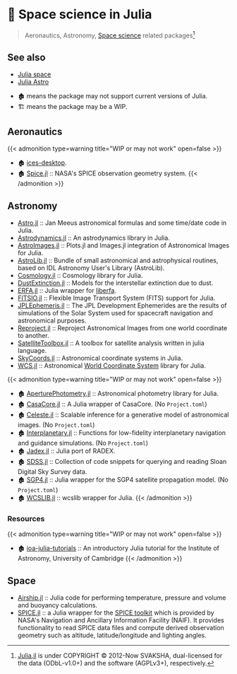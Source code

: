 # 🔖 Space science in Julia


> Aeronautics, Astronomy, [Space science](https://en.wikipedia.org/wiki/Outline_of_space_science) related packages[^1]

[^1]: [Julia.jl](https://github.com/svaksha/Julia.jl) is under COPYRIGHT © 2012-Now SVAKSHA, dual-licensed for the data (ODbL-v1.0+) and the software (AGPLv3+), respectively.

## See also

- [Julia space](https://github.com/JuliaSpace)
- [Julia Astro](https://github.com/juliaastro)

<!--more-->

- 🏚️ means the package may not support current versions of Julia.
- 🏗️ means the package may be a WIP.

## Aeronautics

{{< admonition type=warning title="WIP or may not work" open=false >}}
+ 🏚️ [ices-desktop](https://github.com/abieler/ices-desktop).
+ 🏚️ [Spice.jl](https://github.com/abieler/Spice.jl) :: NASA's SPICE observation geometry system.
{{< /admonition >}}

## Astronomy

+ [Astro.jl](https://github.com/cormullion/Astro.jl) :: Jan Meeus astronomical formulas and some time/date code in Julia.
+ [Astrodynamics.jl](https://github.com/helgee/Astrodynamics.jl) :: An astrodynamics library in Julia.
+ [AstroImages.jl](https://github.com/JuliaAstro/AstroImages.jl) :: Plots.jl and Images.jl integration of Astronomical Images for Julia.
+ [AstroLib.jl](https://github.com/JuliaAstro/AstroLib.jl) :: Bundle of small astronomical and astrophysical routines, based on IDL Astronomy User's Library (AstroLib).
+ [Cosmology.jl](https://github.com/JuliaAstro/Cosmology.jl) :: Cosmology library for Julia.
+ [DustExtinction.jl](https://github.com/JuliaAstro/DustExtinction.jl) :: Models for the interstellar extinction due to dust.
+ [ERFA.jl](https://github.com/JuliaAstro/ERFA.jl) :: Julia wrapper for [liberfa](https://github.com/liberfa/erfa).
+ [FITSIO.jl](https://github.com/JuliaAstro/FITSIO.jl) :: Flexible Image Transport System (FITS) support for Julia.
+ [JPLEphemeris.jl](https://github.com/JuliaAstro/JPLEphemeris.jl) :: The JPL Development Ephemerides are the results of simulations of the Solar System used for spacecraft navigation and astronomical purposes.
+ [Reproject.jl](https://github.com/JuliaAstro/Reproject.jl) :: Reproject Astronomical Images from one world coordinate to another.
+ [SatelliteToolbox.jl](https://github.com/JuliaSpace/SatelliteToolbox.jl) :: A toolbox for satellite analysis written in julia language.
+ [SkyCoords.jl](https://github.com/JuliaAstro/SkyCoords.jl) :: Astronomical coordinate systems in Julia.
+ [WCS.jl](https://github.com/JuliaAstro/WCS.jl) :: Astronomical [World Coordinate System](http://www.atnf.csiro.au/people/mcalabre/WCS/) library for Julia.

{{< admonition type=warning title="WIP or may not work" open=false >}}

+ 🏚️ [AperturePhotometry.jl](https://github.com/kbarbary/AperturePhotometry.jl) :: Astronomical photometry library for Julia.
+ 🏚️ [CasaCore.jl](https://github.com/mweastwood/CasaCore.jl) :: A Julia wrapper of CasaCore. (No `Project.toml`)
+ 🏚️ [Celeste.jl](https://github.com/jeff-regier/Celeste.jl) :: Scalable inference for a generative model of astronomical images. (No `Project.toml`)
+ 🏚️ [Interplanetary.jl](https://github.com/crbinz/Interplanetary.jl) :: Functions for low-fidelity interplanetary navigation and guidance simulations. (No `Project.toml`)
+ 🏚️ [Jadex.jl](https://github.com/autocorr/Jadex.jl) :: Julia port of RADEX.
+ 🏚️ [SDSS.jl](https://github.com/kbarbary/SDSS.jl) :: Collection of code snippets for querying and reading Sloan Digital Sky Survey data.
+ 🏚️ [SGP4.jl](https://github.com/crbinz/SGP4.jl) :: Julia wrapper for the SGP4 satellite propagation model. (No `Project.toml`)
+ 🏚️ [WCSLIB.jl](https://github.com/JuliaAstro/WCSLIB.jl) :: wcslib wrapper for Julia.
{{< /admonition >}}

### Resources

{{< admonition type=warning title="WIP or may not work" open=false >}}
+ 🏚️ [ioa-julia-tutorials](https://github.com/swt30/ioa-julia-tutorials) :: An introductory Julia tutorial for the Institute of Astronomy, University of Cambridge
{{< /admonition >}}

## Space

+ [Airship.jl](https://github.com/ordovician/Airship.jl) :: Julia code for performing temperature, pressure and volume and buoyancy calculations.
+ [SPICE.jl](https://github.com/JuliaAstro/SPICE.jl) :: a Julia wrapper for the [SPICE toolkit](https://naif.jpl.nasa.gov/naif/index.html) which is provided by NASA's Navigation and Ancillary Information Facility (NAIF). It provides functionality to read SPICE data files and compute derived observation geometry such as altitude, latitude/longitude and lighting angles.

